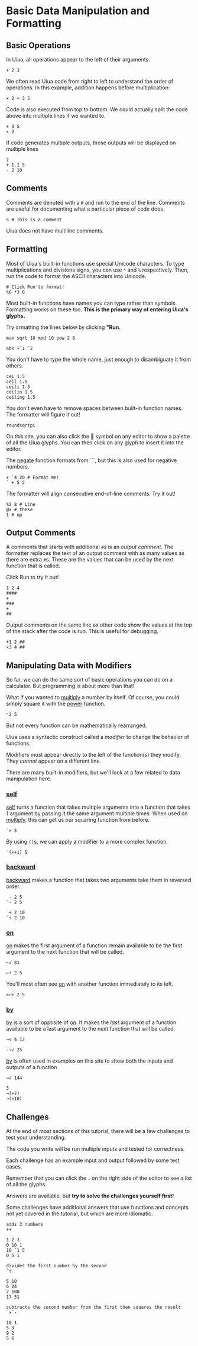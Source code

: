 # Basic Data Manipulation and Formatting

## Basic Operations

In Uiua, all operations appear to the left of their arguments.

```uiua
+ 2 3
```

We often read Uiua code from right to left to understand the order of operations. In this example, addition happens before multiplication:

```uiua
× 2 + 3 5
```

Code is also executed from top to bottom. We could actually split the code above into multiple lines if we wanted to.

```uiua
+ 3 5
× 2
```

If code generates multiple outputs, those outputs will be displayed on multiple lines

```uiua
7
+ 1.1 5
- 2 10
```

## Comments

Comments are denoted with a `#` and run to the end of the line. Comments are useful for documenting what a particular piece of code does.

```uiua
5 # This is a comment
```

Uiua does not have multiline comments.

## Formatting

Most of Uiua's built-in functions use special Unicode characters. To type multiplications and divisions signs, you can use `*` and `%` respectively. Then, run the code to format the ASCII characters into Unicode.

```uiua help(⇡⇡⇡⇡ Click   )
# Click Run to format!
%6 *3 8
```

Most built-in functions have names you can type rather than symbols. Formatting works on these too. **This is the primary way of entering Uiua's glyphs.**

Try ormatting the lines below by clicking **"Run**.

```uiua
max sqrt 10 mod 10 pow 2 8
```

```uiua
abs +`1 `2
```

You don't have to type the whole name, just enough to disambiguate it from others.

```uiua
cei 1.5
ceil 1.5
ceili 1.5
ceilin 1.5
ceiling 1.5
```

You don't even have to remove spaces between built-in function names. The formatter will figure it out!

```uiua
roundsqrtpi
```

On this site, you can also click the 🔗 symbol on any editor to show a palette of all the Uiua glyphs. You can then click on any glyph to insert it into the editor.

The [negate]() function formats from ```, but this is also used for negative numbers.

```uiua
+ `4 20 # Format me!
` + 5 2
```

The formatter will align consecutive end-of-line comments. Try it out!

```uiua
%2 8 # Line
@x # these
1 # up
```

## Output Comments

A comments that starts with additional `#`s is an *output comment*. The formatter replaces the text of an output comment with as many values as there are extra `#`s. These are the values that can be used by the next function that is called.

Click Run to try it out!

```uiua
1 2 4
####
+
###
+
##
```

Output comments on the same line as other code show the values at the top of the stack after the code is run. This is useful for debugging.

```uiua
+1 2 ##
×3 4 ##
```

## Manipulating Data with Modifiers

So far, we can do the same sort of basic operations you can do on a calculator. But programming is about more than that!

What if you wanted to [multiply]() a number by itself. Of course, you could simply square it with the [power]() function.

```uiua
ⁿ2 5
```

But not every function can be mathematically rearranged.

Uiua uses a syntactic construct called a *modifier* to change the behavior of functions.

Modifiers must appear directly to the left of the function(s) they modify. They *cannot* appear on a different line.

There are many built-in modifiers, but we'll look at a few related to data manipulation here.

### [self]()

[self]() turns a function that takes multiple arguments into a function that takes 1 argument by passing it the same argument multiple times. When used on [multiply](), this can get us our squaring function from before.

```uiua
˙× 5
```

By using `()`s, we can apply a modifier to a more complex function.

```uiua
˙(×+1) 5
```

### [backward]()

[backward]() makes a function that takes two arguments take them in reversed order.

```uiua
 - 2 5
˜- 2 5
```

```uiua
 ÷ 2 10
˜÷ 2 10
```

### [on]()

[on]() makes the first argument of a function remain available to be the first argument to the next function that will be called.

```uiua
⟜√ 81
```

```uiua
⟜+ 2 5
```

You'll most often see [on]() with another function immediately to its left.

```uiua
×⟜+ 2 5
```

### [by]()

[by]() is a sort of opposite of [on](). It makes the *last* argument of a function available to be a last argument to the next function that will be called.

```uiua
⊸÷ 4 12
```

```uiua
-⊸√ 25
```

[by]() is often used in examples on this site to show both the inputs and outputs of a function

```uiua
⊸√ 144
```

```uiua
3
⊸(+2)
⊸(×10)
```

## Challenges

At the end of most sections of this tutorial, there will be a few challenges to test your understanding.

The code you write will be run multiple inputs and tested for correctness.

Each challenge has an example input and output followed by some test cases.

Remember that you can click the `⌵` on the right side of the editor to see a list of all the glyphs.

Answers are available, but **try to solve the challenges yourself first!**

Some challenges have additional answers that use functions and concepts not yet covered in the tutorial, but which are more idiomatic.

```challenge
adds 3 numbers
++

1 2 3
0 10 1
10 ¯1 5
0 5 1
```

```challenge
divides the first number by the second
˜÷

5 10
6 24
2 100
17 51
```

```challenge
subtracts the second number from the first then squares the result
˙×˜-

10 1
5 3
9 2
5 6
```
